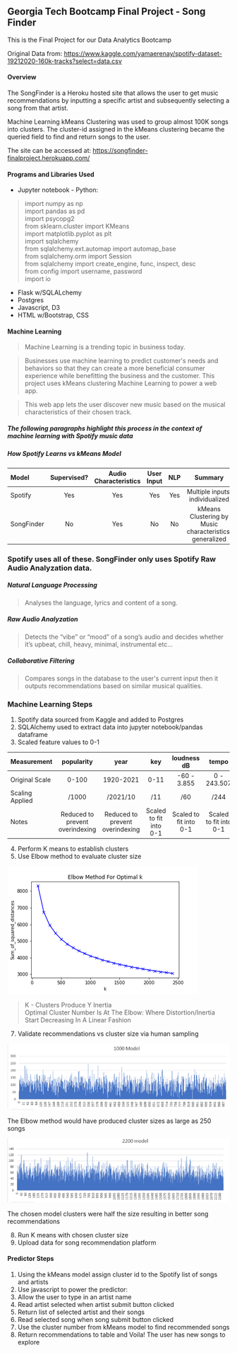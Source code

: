 ##   Georgia Tech Bootcamp Final Project - Song Finder 


This is the Final Project for our Data Analytics Bootcamp

Original Data from: https://www.kaggle.com/yamaerenay/spotify-dataset-19212020-160k-tracks?select=data.csv

#### Overview

<!-- The SongFinder is a Heroku hosted site designed to allow the user to select an artist and song to recive a list of musically similar songs. -->
The SongFinder is a Heroku hosted site that allows the user to get music recommendations by inputting a specific artist and subsequently selecting a song from that artist.

Machine Learning kMeans Clustering was used to group almost 100K songs into clusters. The cluster-id assigned in the kMeans clustering became the queried field to find and return songs to the user.

The site can be accessed at: https://songfinder-finalproject.herokuapp.com/


#### Programs and Libraries Used

 - Jupyter notebook - Python:
 > import numpy as np  
 > import pandas as pd  
 > import psycopg2   
 > from sklearn.cluster import KMeans  
 > import matplotlib.pyplot as plt  
 > import sqlalchemy  
 > from sqlalchemy.ext.automap import automap_base  
 > from sqlalchemy.orm import Session  
 > from sqlalchemy import create_engine, func, inspect, desc  
 > from config import username, password  
 > import io  
    
 - Flask w/SQLALchemy
 - Postgres
 - Javascript, D3
 - HTML w/Bootstrap, CSS
 
 

#### Machine Learning 

> Machine Learning is a trending topic in business today.
<!-- > Businesses want to predict customer wants and curate to their needs to make the buying process better for both.   -->
> Businesses use machine learning to predict customer's needs and behaviors so that they can create a more beneficial consumer experience while benefitting the business and the customer. 
> This project uses kMeans clustering Machine Learning to power a web app. 
<!-- > This web-app provides the user with a song list to explore based on musical characteristics of a song they choose. -->
>This web app lets the user discover new music based on the musical characteristics of their chosen track.

##### The following  paragraphs highlight this process in the context of machine learning with Spotify music data

#####   How Spotify Learns vs kMeans Model
  
  |Model|Supervised?|Audio Characteristics|User Input|NLP|Summary|
|:-----|:----:|:----:|:----:|:----:|:----:|
|Spotify |Yes |Yes |Yes |Yes |Multiple inputs, individualized
|SongFinder|No |Yes |No |No|kMeans Clustering by Music characteristics, generalized

### Spotify uses all of these. SongFinder only uses Spotify Raw Audio Analyzation data.


##### Natural Language Processing
> Analyses the language, lyrics and content of a song.

##### Raw Audio Analyzation
> Detects the “vibe” or “mood” of a song’s audio and decides whether it’s upbeat, chill, heavy, minimal, instrumental etc... 

##### Collaborative Filtering
<!-- > Compares new songs to a listener’s current habits to decide what will suit their tastes. -->
> Compares songs in the database to the user's current input then it outputs recommendations based on similar musical qualities.

### Machine Learning Steps

1. Spotify data sourced from Kaggle and added to Postgres 
2. SQLAlchemy used to extract data into jupyter notebook/pandas dataframe
3. Scaled feature values to 0-1


|Measurement|popularity|year|key|loudness dB|tempo|
|:-----|:----:|:----:|:----:|:----:|:----:|
|Original Scale|0-100 |1920-2021 |0-11 |-60 - 3.855 |0 - 243.507|
|Scaling Applied|/1000 |/2021/10 |/11 |/60 |/244 |
|Notes |Reduced to prevent overindexing |Reduced to prevent overindexing |Scaled to fit into 0-1 |Scaled to fit into 0-1 |Scaled to fit into 0-1 |




4. Perform K means to establish clusters
5. Use Elbow method to evaluate cluster size

  ![Elbow](data_and_ml/ElbowMethodK.png "ElbowMethod")
  
 > K - Clusters Produce Y Inertia  
 > Optimal Cluster Number Is At The Elbow: Where Distortion/Inertia Start Decreasing In A Linear Fashion

7. Validate recommendations vs cluster size via human sampling

![cluster1000](data_and_ml/elbow_method_model.PNG "cluster1000")

The Elbow method would have produced cluster sizes as large as 250 songs  
  
    
      
  


![cluster2200](data_and_ml/selected_model.PNG "cluster2200")

The chosen model clusters were half the size resulting in better song recommendations

8. Run K means with chosen cluster size
9. Upload data for song recommendation platform


#### Predictor Steps


1. Using the kMeans model assign cluster id to the Spotify list of songs and artists
2. Use javascript to power the predictor:
3. Allow the user to type in an artist name
4. Read artist selected when artist submit button clicked
5. Return list of selected artist and their songs
6. Read selected song when song submit button clicked
7. Use the cluster number from kMeans model to find recommended songs
8. Return recommendations to table and Voila! The user has new songs to explore





